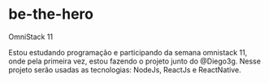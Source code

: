 # be-the-hero
OmniStack 11


Estou estudando programação e participando da semana omnistack 11, onde pela primeira vez, estou fazendo o projeto junto do @Diego3g. 
Nesse projeto serão usadas as tecnologias: NodeJs, ReactJs e ReactNative.
